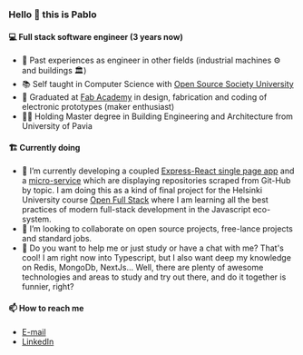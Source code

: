 ### Hello 👋 this is Pablo
  
#### 💻 Full stack software engineer (3 years now)

- 👷 Past experiences as engineer in other fields (industrial machines ⚙️ and buildings 🏛️)  
- 📚 Self taught in Computer Science with [Open Source Society University](https://github.com/ossu/computer-science)     
- 🧰 Graduated at [Fab Academy](http://archive.fabacademy.org/fabacademy2017/opendot/students/103/index.html) in design, fabrication and coding of electronic prototypes (maker enthusiast)     
- 👨‍🎓 Holding Master degree in Building Engineering and Architecture from University of Pavia

#### 🏗️ Currently doing
- 🌱 I’m currently developing a coupled [Express-React single page app](https://github.com/pcolt/react-scraper) and a [micro-service](https://github.com/pcolt/playwright-scraper) which are displaying repositories scraped from Git-Hub by topic. I am doing this as a kind of final project for the Helsinki University course [Open Full Stack](https://fullstackopen.com/en/) where I am learning all the best practices of modern full-stack development in the Javascript eco-system.
- 👯 I’m looking to collaborate on open source projects, free-lance projects and standard jobs.
- 🤔 Do you want to help me or just study or have a chat with me? That's cool! I am right now into Typescript, but I also want deep my knowledge on Redis, MongoDb, NextJs... Well, there are plenty of awesome technologies and areas to study and try out there, and do it together is funnier, right?

#### 📫 How to reach me
- [E-mail](mailto:pcoltinfo@fastmail.com)  
- [LinkedIn](https://www.linkedin.com/in/pa-co-es/)  


<!--
**pcolt/pcolt** is a ✨ _special_ ✨ repository because its `README.md` (this file) appears on your GitHub profile.

Here are some ideas to get you started:

- 🔭 I’m currently working on ...
- 🌱 I’m currently learning ...
- 👯 I’m looking to collaborate on ...
- 🤔 I’m looking for help with ...
- 💬 Ask me about ...
- 📫 How to reach me: ...
- 😄 Pronouns: ...
- ⚡ Fun fact: ...
-->
